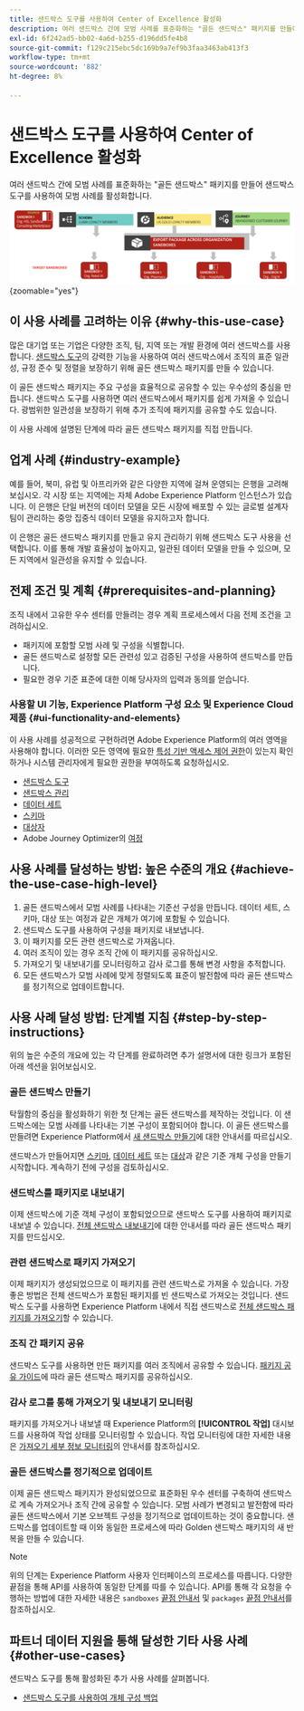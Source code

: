 ```yaml
---
title: 샌드박스 도구를 사용하여 Center of Excellence 활성화
description: 여러 샌드박스 간에 모범 사례를 표준화하는 "골든 샌드박스" 패키지를 만들어 샌드박스 도구를 사용하여 모범 사례를 활성화합니다.
exl-id: 6f242ad5-bb02-4a6d-b255-d196dd5fe4b8
source-git-commit: f129c215ebc5dc169b9a7ef9b3faa3463ab413f3
workflow-type: tm+mt
source-wordcount: '882'
ht-degree: 8%

---
```


# 샌드박스 도구를 사용하여 Center of Excellence 활성화

여러 샌드박스 간에 모범 사례를 표준화하는 &quot;골든 샌드박스&quot; 패키지를 만들어 샌드박스 도구를 사용하여 모범 사례를 활성화합니다.

![다른 조직에 패키지 내보내기 개요](../images/use-cases/packages-across-orgs.png){zoomable="yes"}

## 이 사용 사례를 고려하는 이유 {#why-this-use-case}

많은 대기업 또는 기업은 다양한 조직, 팀, 지역 또는 개발 환경에 여러 샌드박스를 사용합니다. [샌드박스 도구](../ui/sandbox-tooling.md)의 강력한 기능을 사용하여 여러 샌드박스에서 조직의 표준 일관성, 규정 준수 및 정렬을 보장하기 위해 골든 샌드박스 패키지를 만들 수 있습니다.

이 골든 샌드박스 패키지는 주요 구성을 효율적으로 공유할 수 있는 우수성의 중심을 만듭니다. 샌드박스 도구를 사용하면 여러 샌드박스에서 패키지를 쉽게 가져올 수 있습니다. 광범위한 일관성을 보장하기 위해 추가 조직에 패키지를 공유할 수도 있습니다.

이 사용 사례에 설명된 단계에 따라 골든 샌드박스 패키지를 직접 만듭니다.

## 업계 사례 {#industry-example}

예를 들어, 북미, 유럽 및 아프리카와 같은 다양한 지역에 걸쳐 운영되는 은행을 고려해 보십시오. 각 시장 또는 지역에는 자체 Adobe Experience Platform 인스턴스가 있습니다. 이 은행은 단일 버전의 데이터 모델을 모든 시장에 배포할 수 있는 글로벌 설계자 팀이 관리하는 중앙 집중식 데이터 모델을 유지하고자 합니다.

이 은행은 골든 샌드박스 패키지를 만들고 유지 관리하기 위해 샌드박스 도구 사용을 선택합니다. 이를 통해 개발 효율성이 높아지고, 일관된 데이터 모델을 만들 수 있으며, 모든 지역에서 일관성을 유지할 수 있습니다.

## 전제 조건 및 계획 {#prerequisites-and-planning}

조직 내에서 고유한 우수 센터를 만들려는 경우 계획 프로세스에서 다음 전제 조건을 고려하십시오.

- 패키지에 포함할 모범 사례 및 구성을 식별합니다.
- 골든 샌드박스로 설정할 모든 관련성 있고 검증된 구성을 사용하여 샌드박스를 만듭니다.
- 필요한 경우 기준 표준에 대한 이해 당사자의 입력과 동의를 얻습니다.

### 사용할 UI 기능, Experience Platform 구성 요소 및 Experience Cloud 제품 {#ui-functionality-and-elements}

이 사용 사례를 성공적으로 구현하려면 Adobe Experience Platform의 여러 영역을 사용해야 합니다. 이러한 모든 영역에 필요한 [특성 기반 액세스 제어 권한](../../access-control/abac/overview.md)이 있는지 확인하거나 시스템 관리자에게 필요한 권한을 부여하도록 요청하십시오.

- [샌드박스 도구](../ui/sandbox-tooling.md)
- [샌드박스 관리](../ui/user-guide.md)
- [데이터 세트](../../catalog/datasets/overview.md)
- [스키마](../../xdm//home.md)
- [대상자](../../segmentation/home.md)
- Adobe Journey Optimizer의 [여정](https://experienceleague.adobe.com/ko/docs/journey-optimizer/using/orchestrate-journeys/journey)

## 사용 사례를 달성하는 방법: 높은 수준의 개요 {#achieve-the-use-case-high-level}

1. 골든 샌드박스에서 모범 사례를 나타내는 기준선 구성을 만듭니다. 데이터 세트, 스키마, 대상 또는 여정과 같은 개체가 여기에 포함될 수 있습니다.
2. 샌드박스 도구를 사용하여 구성을 패키지로 내보냅니다.
3. 이 패키지를 모든 관련 샌드박스로 가져옵니다.
4. 여러 조직이 있는 경우 조직 간에 이 패키지를 공유하십시오.
5. 가져오기 및 내보내기를 모니터링하고 감사 로그를 통해 변경 사항을 추적합니다.
6. 모든 샌드박스가 모범 사례에 맞게 정렬되도록 표준이 발전함에 따라 골든 샌드박스를 정기적으로 업데이트합니다.

## 사용 사례 달성 방법: 단계별 지침 {#step-by-step-instructions}

위의 높은 수준의 개요에 있는 각 단계를 완료하려면 추가 설명서에 대한 링크가 포함된 아래 섹션을 읽어보십시오.

### 골든 샌드박스 만들기

탁월함의 중심을 활성화하기 위한 첫 단계는 골든 샌드박스를 제작하는 것입니다. 이 샌드박스에는 모범 사례를 나타내는 기본 구성이 포함되어야 합니다. 이 골든 샌드박스를 만들려면 Experience Platform에서 [새 샌드박스 만들기](../ui/user-guide.md#create-a-new-sandbox)에 대한 안내서를 따르십시오.

샌드박스가 만들어지면 [스키마](../../xdm/ui/resources/schemas.md#create-a-new-schema), [데이터 세트](../../catalog/datasets/user-guide.md#create-a-dataset) 또는 [대상](../../segmentation/ui/segment-builder.md)과 같은 기준 개체 구성을 만들기 시작합니다. 계속하기 전에 구성을 검토하십시오.

### 샌드박스를 패키지로 내보내기

이제 샌드박스에 기준 객체 구성이 포함되었으므로 샌드박스 도구를 사용하여 패키지로 내보낼 수 있습니다. [전체 샌드박스 내보내기](../ui/sandbox-tooling.md#export-an-entire-sandbox)에 대한 안내서를 따라 골든 샌드박스 패키지를 만드십시오.

### 관련 샌드박스로 패키지 가져오기

이제 패키지가 생성되었으므로 이 패키지를 관련 샌드박스로 가져올 수 있습니다. 가장 좋은 방법은 전체 샌드박스가 포함된 패키지를 빈 샌드박스로 가져오는 것입니다. 샌드박스 도구를 사용하면 Experience Platform 내에서 직접 샌드박스로 [전체 샌드박스 패키지를 가져오기](../../sandboxes/ui/sandbox-tooling.md#import-the-entire-sandbox-package)할 수 있습니다.

### 조직 간 패키지 공유

샌드박스 도구를 사용하면 만든 패키지를 여러 조직에서 공유할 수 있습니다. [패키지 공유 가이드](../../sandboxes/ui/sharing-packages-across-orgs.md)에 따라 골든 샌드박스 패키지를 공유하십시오.

### 감사 로그를 통해 가져오기 및 내보내기 모니터링

패키지를 가져오거나 내보낼 때 Experience Platform의 **[!UICONTROL 작업]** 대시보드를 사용하여 작업 상태를 모니터링할 수 있습니다. 작업 모니터링에 대한 자세한 내용은 [가져오기 세부 정보 모니터링](../../sandboxes/ui/sandbox-tooling.md#monitor-import-details)의 안내서를 참조하십시오.

### 골든 샌드박스를 정기적으로 업데이트

이제 골든 샌드박스 패키지가 완성되었으므로 표준화된 우수 센터를 구축하여 샌드박스로 계속 가져오거나 조직 간에 공유할 수 있습니다. 모범 사례가 변경되고 발전함에 따라 골든 샌드박스에서 기본 오브젝트 구성을 정기적으로 업데이트하는 것이 중요합니다. 샌드박스를 업데이트할 때 이와 동일한 프로세스에 따라 Golden 샌드박스 패키지의 새 반복을 만들 수 있습니다.

>[!NOTE]
>
> 위의 단계는 Experience Platform 사용자 인터페이스의 프로세스를 따릅니다. 다양한 끝점을 통해 API를 사용하여 동일한 단계를 따를 수 있습니다. API를 통해 각 요청을 수행하는 방법에 대한 자세한 내용은 `sandboxes` [끝점 안내서](https://experienceleague.adobe.com/ko/docs/experience-platform/sandbox/api/sandboxes#create) 및 `packages` [끝점 안내서](https://experienceleague.adobe.com/ko/docs/experience-platform/sandbox/sandbox-tooling-api/packages)를 참조하십시오.

## 파트너 데이터 지원을 통해 달성한 기타 사용 사례 {#other-use-cases}

샌드박스 도구를 통해 활성화된 추가 사용 사례를 살펴봅니다.

- [샌드박스 도구를 사용하여 개체 구성 백업](./backup-object-configuration.md)
